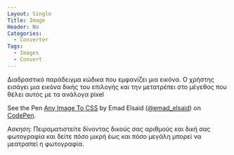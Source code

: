 ```yaml
---
Layout: Single
Title: Image
Header: No
Categories:
  - Converter
Tags:
  - Images
  - Convert
---
```


Διαδραστικό παράδειγμα κώδικα που εμφανίζει μια εικόνα. Ο χρήστης εισάγει μια εικόνα δικής του επιλογής και την μετατρέπει στο μέγεθος που θέλει αυτός με τα ανάλογα pixel

<p data-height="350" data-theme-id="17517" data-slug-hash="OyJzZq" data-default-tab="result" data-user="Emad Elsaid" class='codepen'>See the Pen <a href='https://codepen.io/emad_elsaid/pen/bCaLE'>Any Image To CSS</a> by Emad Elsaid
 (<a href='https://codepen.io/emad_elsaid/'>@emad_elsaid</a>) on <a href='http://codepen.io'>CodePen</a>.</p>
<script async src="//assets.codepen.io/assets/embed/ei.js"></script>

Ασκηση: Πειραματιστείτε δίνοντας δικούς σας αριθμούς και δική σας φωτογραφία και δείτε πόσο μικρή έως και πόσο μεγάλη μπορεί να μεατραπεί η φωτογραφία.

